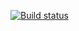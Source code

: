 [![Build status](https://ci.appveyor.com/api/projects/status/4ax9ny8oo8p9df2y/branch/master?svg=true)](https://ci.appveyor.com/project/AntonGusev111/js3-home-work2-dom-github-io/branch/master)
